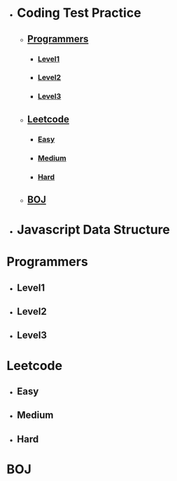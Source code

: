 - # Coding Test Practice
  - ## [Programmers](#Programmers)
    - ### [Level1](#Level1)
    - ### [Level2](#Level2)
    - ### [Level3](#Level3)
  - ## [Leetcode](#Leetcode)
    - ### [Easy](#Easy)
    - ### [Medium](#Medium)
    - ### [Hard](#Hard)
  - ## [BOJ](#BOJ)
- # Javascript Data Structure

# Programmers

- ## Level1

- ## Level2

- ## Level3

# Leetcode

- ## Easy

- ## Medium

- ## Hard

# BOJ
